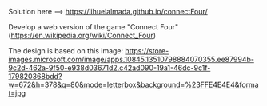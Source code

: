 Solution here --> https://lihuelalmada.github.io/connectFour/

Develop a web version of the game "Connect Four" (https://en.wikipedia.org/wiki/Connect_Four)

The design is based on this image: https://store-images.microsoft.com/image/apps.10845.13510798884070355.ee87994b-9c2d-462a-9f50-e938d03671d2.c42ad090-19a1-46dc-9c1f-179820368bdd?w=672&h=378&q=80&mode=letterbox&background=%23FFE4E4E4&format=jpg

